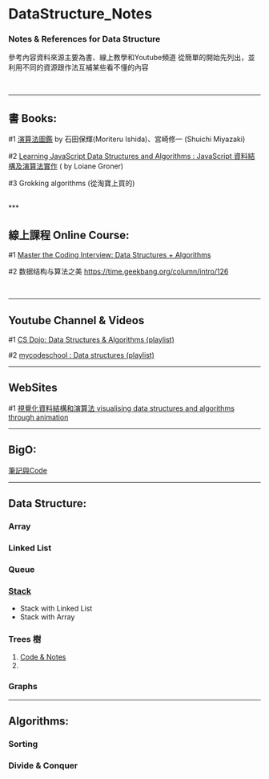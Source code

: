 # DataStructure_Notes

### Notes & References for Data Structure

參考內容資料來源主要為書、線上教學和Youtube頻道
從簡單的開始先列出，並利用不同的資源跟作法互補某些看不懂的內容
 

<br> 

***

## 書 Books:

#1  [演算法圖鑑](https://www.books.com.tw/products/0010771263)
		by 石田保輝(Moriteru Ishida)、宮崎修一 (Shuichi Miyazaki)

#2  [Learning JavaScript Data Structures and Algorithms : JavaScript 資料結構及演算法實作](https://www.tenlong.com.tw/products/9789864343522)
		( by Loiane Groner)
		
#3  Grokking algorithms (從淘寶上買的)


<br>
***

## 線上課程 Online Course:

#1	[Master the Coding Interview: Data Structures + Algorithms](
		https://www.udemy.com/course/master-the-coding-interview-data-structures-algorithms/)

#2	数据结构与算法之美
		https://time.geekbang.org/column/intro/126

<br>

***
## Youtube Channel & Videos 

#1	[CS Dojo: Data Structures & Algorithms (playlist)](https://goo.gl/wy3CWF)

#2	[mycodeschool : Data structures (playlist)](https://www.youtube.com/watch?v=92S4zgXN17o&list=PL2_aWCzGMAwI3W_JlcBbtYTwiQSsOTa6P)


***
## WebSites 

#1	[視覺化資料結構和演算法	visualising data structures and algorithms through animation](https://visualgo.net/en)


***
## BigO:
[筆記與Code](https://github.com/avgsteve/DataStructure_Algorithm_Notes/tree/main/00.Intro%20%26%20Concept/BigO)

***
## Data Structure:

### Array


### Linked List


### Queue

### [Stack](https://github.com/avgsteve/DataStructure_Notes/tree/master/JavaScript/04Stack)

- Stack with Linked List
- Stack with Array
### Trees 樹
  1. [Code & Notes](https://github.com/avgsteve/DataStructure_Notes/tree/master/JavaScript/06Tree)
  2. 

### Graphs


*** 
## Algorithms:

### Sorting

### Divide & Conquer